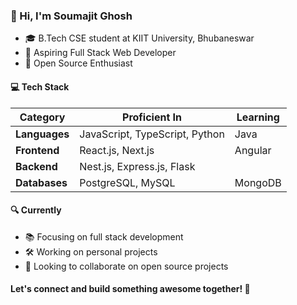 ### 👋 Hi, I'm Soumajit Ghosh

* 🎓 B.Tech CSE student at KIIT University, Bhubaneswar
* 🚀 Aspiring Full Stack Web Developer
* 🌱 Open Source Enthusiast

#### 💻 Tech Stack

| **Category**  | **Proficient In**             | **Learning**         |
|---------------|-------------------------------|----------------------|
| **Languages** | JavaScript, TypeScript, Python | Java                 |
| **Frontend**  | React.js, Next.js              | Angular              |
| **Backend**   | Nest.js, Express.js, Flask     |                      |
| **Databases** | PostgreSQL, MySQL              | MongoDB              |

#### 🔍 Currently

* 📚 Focusing on full stack development
* 🛠️ Working on personal projects
* 👥 Looking to collaborate on open source projects

#### Let's connect and build something awesome together! 🤝

